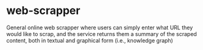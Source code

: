 # web-scrapper
General online web scrapper where users can simply enter what URL they would like to scrap, and the service returns them a summary of the scraped content, both in textual and graphical form (i.e., knowledge graph)
